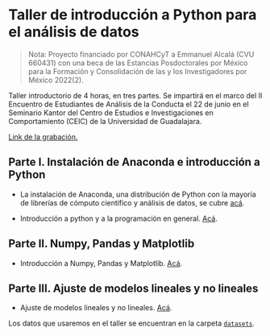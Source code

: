 # Taller de introducción a Python para el análisis de datos

>Nota: Proyecto financiado por CONAHCyT a Emmanuel Alcalá (CVU 660431) con una beca de las Estancias Posdoctorales por México para la Formación y Consolidación de las y los Investigadores por México 2022(2).
>
Taller introductorio de 4 horas, en tres partes. Se impartirá en el marco del II Encuentro de Estudiantes de Análisis de la Conducta el 22 de junio en el Seminario Kantor del Centro de Estudios e Investigaciones en Comportamiento (CEIC) de la Universidad de Guadalajara. 

[Link de la grabación.](https://www.youtube.com/watch?v=KbMeTIJbbuE&ab_channel=EmmanuelAlcal%C3%A1)

## Parte I. Instalación de Anaconda e introducción a Python

- La instalación de Anaconda, una distribución de Python con la mayoría de librerías de cómputo científico y análisis de datos, se cubre [acá](intro.md).

- Introducción a python y a la programación en general. [Acá](/nbs/pt1_intro_python.ipynb).

## Parte II. Numpy, Pandas y Matplotlib

- Introducción a Numpy, Pandas y Matplotlib. [Acá](/nbs/pt2_numpy-pandas-matplotlib.ipynb).

## Parte III. Ajuste de modelos lineales y no lineales

- Ajuste de modelos lineales y no lineales. [Acá](/nbs/pt3_modelos_lineales.ipynb).

Los datos que usaremos en el taller se encuentran en la carpeta [`datasets`](/datasets/).
